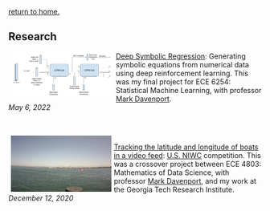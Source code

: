 [return to home.](/index.md)

## Research
<a href="/assets/pdf/Neurally_Guided_Search_Writeup.pdf"><img src="/assets/img/artifacts/lstm.png" width="200" align="left" hspace="7"></a>
<td class="detail"><p><a href="/assets/pdf/Neurally_Guided_Search_Writeup.pdf">Deep Symbolic Regression</a>: Generating symbolic equations from numerical data using deep reinforcement learning. This was my final project for ECE 6254: Statistical Machine Learning, with professor <a href="https://mdav.ece.gatech.edu/index.html">Mark Davenport</a>.<br />
<i>May 6, 2022</i><br /></p>
<br><br/>
<a href="/assets/pdf/ECE_4803_Final_Project.pdf"><img src="/assets/img/artifacts/ai_tracks.jpg" width="200" align="left" hspace="5"></a>
<td class="detail"><p><a href="/assets/pdf/ECE_4803_Final_Project.pdf">Tracking the latitude and longitude of boats in a video feed</a>: <a href="https://www.niwcpacific.navy.mil">U.S. NIWC</a> competition. This was a crossover project between ECE 4803: Mathematics of Data Science, with professor <a href="https://mdav.ece.gatech.edu/index.html">Mark Davenport</a>, and my work at the Georgia Tech Research Institute.<br />
  <i>December 12, 2020</i><br /></p>
<!--
<br/>
<a href="/index.html">return to home.</a>
-->
